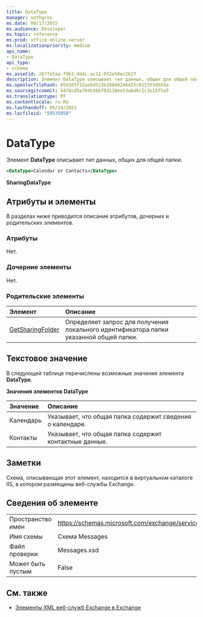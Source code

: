 ```yaml
---
title: DataType
manager: sethgros
ms.date: 09/17/2015
ms.audience: Developer
ms.topic: reference
ms.prod: office-online-server
ms.localizationpriority: medium
api_name:
- DataType
api_type:
- schema
ms.assetid: 267fe5aa-f9b1-4d4c-ac11-0f2e50ec2627
description: Элемент DataType описывает тип данных, общих для общей папки.
ms.openlocfilehash: 858165f32aebd523b10840246425c015353d659a
ms.sourcegitcommit: 54f6cd5a704b36b76d110ee53a6d6c1c3e15f5a9
ms.translationtype: MT
ms.contentlocale: ru-RU
ms.lasthandoff: 09/24/2021
ms.locfileid: "59535858"
---
```

# <a name="datatype"></a>DataType

Элемент **DataType** описывает тип данных, общих для общей папки. 
  
```xml
<DataType>Calendar or Contacts</DataType>
```

**SharingDataType**

## <a name="attributes-and-elements"></a>Атрибуты и элементы

В разделах ниже приводится описание атрибутов, дочерних и родительских элементов.
  
### <a name="attributes"></a>Атрибуты

Нет.
  
### <a name="child-elements"></a>Дочерние элементы

Нет.
  
### <a name="parent-elements"></a>Родительские элементы

|**Элемент**|**Описание**|
|:-----|:-----|
|[GetSharingFolder](getsharingfolder.md) <br/> |Определяет запрос для получения локального идентификатора папки указанной общей папки.  <br/> |
   
## <a name="text-value"></a>Текстовое значение

В следующей таблице перечислены возможные значения элемента **DataType.** 
  
**Значения элементов DataType**

|**Значение**|**Описание**|
|:-----|:-----|
|Календарь  <br/> |Указывает, что общая папка содержит сведения о календаре.  <br/> |
|Контакты  <br/> |Указывает, что общая папка содержит контактные данные.  <br/> |
   
## <a name="remarks"></a>Заметки

Схема, описывающая этот элемент, находится в виртуальном каталоге IIS, в котором размещены веб-службы Exchange.
  
## <a name="element-information"></a>Сведения об элементе

|||
|:-----|:-----|
|Пространство имен  <br/> |https://schemas.microsoft.com/exchange/services/2006/messages  <br/> |
|Имя схемы  <br/> |Схема Messages  <br/> |
|Файл проверки  <br/> |Messages.xsd  <br/> |
|Может быть пустым  <br/> |False  <br/> |
   
## <a name="see-also"></a>См. также

- [Элементы XML веб-служб Exchange в Exchange](ews-xml-elements-in-exchange.md)

